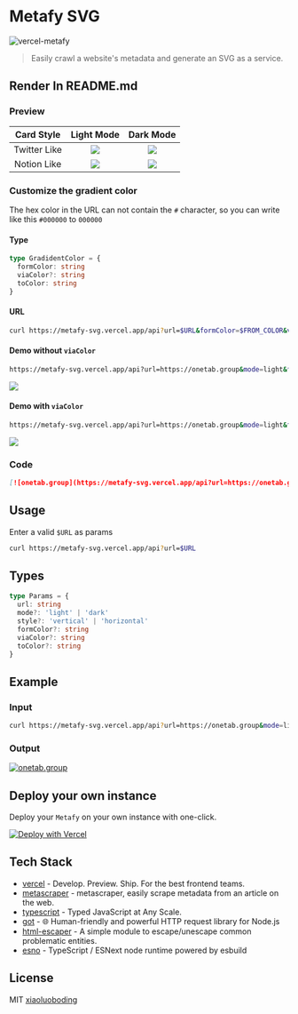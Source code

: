 # Metafy SVG

![vercel-metafy](https://vercelbadge.vercel.app/api/xiaoluoboding/metafy-svg)

> Easily crawl a website's metadata and generate an SVG as a service.

## Render In README.md

### Preview

|  Card Style  |                                           Light Mode                                            |                                           Dark Mode                                            |
| :----------: | :---------------------------------------------------------------------------------------------: | :--------------------------------------------------------------------------------------------: |
| Twitter Like |          ![](https://metafy-svg.vercel.app/api?url=https://bookmark.style&mode=light)           |          ![](https://metafy-svg.vercel.app/api?url=https://bookmark.style&mode=dark)           |
| Notion Like  | ![](https://metafy-svg.vercel.app/api?url=https://tech-stack.tools&mode=light&style=horizontal) | ![](https://metafy-svg.vercel.app/api?url=https://tech-stack.tools&mode=dark&style=horizontal) |

### Customize the gradient color

The hex color in the URL can not contain the `#` character, so you can write like this `#000000` to `000000`

#### Type

```ts
type GradidentColor = {
  formColor: string
  viaColor?: string
  toColor: string
}
```

#### URL

```bash
curl https://metafy-svg.vercel.app/api?url=$URL&formColor=$FROM_COLOR&viaColor=$VIA_COLOR&toColor=$TO_COLOR
```

#### Demo without `viaColor`

```bash
https://metafy-svg.vercel.app/api?url=https://onetab.group&mode=light&fromColor=fa4&toColor=a4f
```

![](https://metafy-svg.vercel.app/api?url=https://onetab.group&mode=light&fromColor=fa4&toColor=a4f&style=horizontal)

#### Demo with `viaColor`

```bash
https://metafy-svg.vercel.app/api?url=https://onetab.group&mode=light&fromColor=fa4&viaColor=4af&toColor=a4f
```

![](https://metafy-svg.vercel.app/api?url=https://onetab.group&mode=light&fromColor=fa4&viaColor=4af&toColor=a4f&style=horizontal)

### Code

```markdown
[![onetab.group](https://metafy-svg.vercel.app/api?url=https://onetab.group&mode=light)](https://onetab.group)
```

## Usage

Enter a valid `$URL` as params

```bash
curl https://metafy-svg.vercel.app/api?url=$URL
```

## Types

```ts
type Params = {
  url: string
  mode?: 'light' | 'dark'
  style?: 'vertical' | 'horizontal'
  formColor?: string
  viaColor?: string
  toColor?: string
}
```

## Example

### Input

```bash
curl https://metafy-svg.vercel.app/api?url=https://onetab.group&mode=light
```

### Output

[![onetab.group](https://metafy-svg.vercel.app/api?url=https://onetab.group&mode=light)](https://onetab.group)

## Deploy your own instance

Deploy your `Metafy` on your own instance with one-click.

[![Deploy with Vercel](https://vercel.com/button)](https://vercel.com/new/clone?repository-url=https%3A%2F%2Fgithub.com%2Fxiaoluoboding%2Fmetafy-svg)

## Tech Stack

- [vercel](https://vercel.com/) - Develop. Preview. Ship. For the best frontend teams.
- [metascraper](https://metascraper.js.org/) - metascraper, easily scrape metadata from an article on the web.
- [typescript](https://www.typescriptlang.org/) - Typed JavaScript at Any Scale.
- [got](https://github.com/sindresorhus/got) - 🌐 Human-friendly and powerful HTTP request library for Node.js
- [html-escaper](https://github.com/WebReflection/html-escaper) - A simple module to escape/unescape common problematic entities.
- [esno](https://github.com/antfu/esno) - TypeScript / ESNext node runtime powered by esbuild

## License

MIT [xiaoluoboding](https://github.com/xiaoluoboding)
